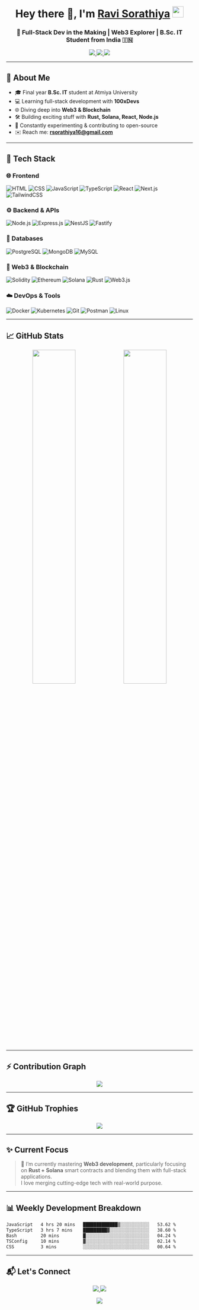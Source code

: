<h1 align="center">
  Hey there 👋, I'm <a href="https://github.com/Ravidiya24052003" target="_blank">Ravi Sorathiya</a>
  <img src="https://media.giphy.com/media/hvRJCLFzcasrR4ia7z/giphy.gif" width="30" />
</h1>

<h3 align="center">🚀 Full-Stack Dev in the Making | Web3 Explorer | B.Sc. IT Student from India 🇮🇳</h3>

<p align="center">
  <a href="https://www.linkedin.com/in/ravi-vaniya-319815302/" target="_blank">
    <img src="https://img.shields.io/badge/LinkedIn-0A66C2?style=for-the-badge&logo=linkedin&logoColor=white" />
  </a>
  <a href="https://www.instagram.com/ravi_v_vaniya/" target="_blank">
    <img src="https://img.shields.io/badge/Instagram-E4405F?style=for-the-badge&logo=instagram&logoColor=white" />
  </a>
  <a href="mailto:rsorathiya16@gmail.com">
    <img src="https://img.shields.io/badge/Gmail-D14836?style=for-the-badge&logo=gmail&logoColor=white" />
  </a>
</p>

---

## 🧠 About Me

- 🎓 Final year **B.Sc. IT** student at Atmiya University  
- 💻 Learning full-stack development with **100xDevs**  
- 🌐 Diving deep into **Web3 & Blockchain**  
- 🛠 Building exciting stuff with **Rust, Solana, React, Node.js**  
- 🧪 Constantly experimenting & contributing to open-source  
- ✉️ Reach me: **rsorathiya16@gmail.com**

---

## 🚀 Tech Stack

### 🌐 Frontend
![HTML](https://img.shields.io/badge/HTML-E44D26?style=flat-square&logo=html5&logoColor=white)
![CSS](https://img.shields.io/badge/CSS-264de4?style=flat-square&logo=css3&logoColor=white)
![JavaScript](https://img.shields.io/badge/JavaScript-F7DF1E?style=flat-square&logo=javascript&logoColor=black)
![TypeScript](https://img.shields.io/badge/TypeScript-007ACC?style=flat-square&logo=typescript&logoColor=white)
![React](https://img.shields.io/badge/React-61DAFB?style=flat-square&logo=react&logoColor=black)
![Next.js](https://img.shields.io/badge/Next.js-000?style=flat-square&logo=nextdotjs)
![TailwindCSS](https://img.shields.io/badge/TailwindCSS-38B2AC?style=flat-square&logo=tailwind-css&logoColor=white)

### ⚙️ Backend & APIs
![Node.js](https://img.shields.io/badge/Node.js-339933?style=flat-square&logo=node.js&logoColor=white)
![Express.js](https://img.shields.io/badge/Express-000000?style=flat-square&logo=express&logoColor=white)
![NestJS](https://img.shields.io/badge/NestJS-E0234E?style=flat-square&logo=nestjs&logoColor=white)
![Fastify](https://img.shields.io/badge/Fastify-000000?style=flat-square&logo=fastify&logoColor=white)

### 🧠 Databases
![PostgreSQL](https://img.shields.io/badge/PostgreSQL-316192?style=flat-square&logo=postgresql&logoColor=white)
![MongoDB](https://img.shields.io/badge/MongoDB-4EA94B?style=flat-square&logo=mongodb&logoColor=white)
![MySQL](https://img.shields.io/badge/MySQL-005C84?style=flat-square&logo=mysql&logoColor=white)

### 🧱 Web3 & Blockchain
![Solidity](https://img.shields.io/badge/Solidity-363636?style=flat-square&logo=solidity&logoColor=white)
![Ethereum](https://img.shields.io/badge/Ethereum-3C3C3D?style=flat-square&logo=ethereum&logoColor=white)
![Solana](https://img.shields.io/badge/Solana-000000?style=flat-square&logo=solana&logoColor=white)
![Rust](https://img.shields.io/badge/Rust-000000?style=flat-square&logo=rust&logoColor=white)
![Web3.js](https://img.shields.io/badge/Web3.js-F16822?style=flat-square&logo=web3dotjs&logoColor=white)

### ☁️ DevOps & Tools
![Docker](https://img.shields.io/badge/Docker-2496ED?style=flat-square&logo=docker&logoColor=white)
![Kubernetes](https://img.shields.io/badge/Kubernetes-326CE5?style=flat-square&logo=kubernetes&logoColor=white)
![Git](https://img.shields.io/badge/Git-F05032?style=flat-square&logo=git&logoColor=white)
![Postman](https://img.shields.io/badge/Postman-FF6C37?style=flat-square&logo=postman&logoColor=white)
![Linux](https://img.shields.io/badge/Linux-FCC624?style=flat-square&logo=linux&logoColor=black)

---

## 📈 GitHub Stats

<p align="center">
  <img width="48%" src="https://github-readme-stats.vercel.app/api?username=Ravidiya24052003&show_icons=true&theme=vue&hide_border=true" />
  <img width="48%" src="https://github-readme-stats.vercel.app/api/top-langs/?username=Ravidiya24052003&layout=compact&hide_border=true&langs_count=8&theme=vue" />
</p>

---

## ⚡ Contribution Graph

<p align="center">
  <img src="https://github-readme-activity-graph.cyclic.app/graph?username=Ravidiya24052003&bg_color=ffffff&color=4c1bcd&line=4c1bcd&point=1e1e1e&area=true&hide_border=true" />
</p>

---

## 🏆 GitHub Trophies

<p align="center">
  <img src="https://github-profile-trophy.vercel.app/?username=Ravidiya24052003&theme=flat&no-frame=true&row=1&column=7" />
</p>

---

## ✨ Current Focus

> 🧠 I’m currently mastering **Web3 development**, particularly focusing on **Rust + Solana** smart contracts and blending them with full-stack applications.  
> I love merging cutting-edge tech with real-world purpose.

---

## 📊 Weekly Development Breakdown

<!--START_SECTION:waka-->

```txt
JavaScript   4 hrs 20 mins   █████████████▒░░░░░░░░░░░   53.62 %
TypeScript   3 hrs 7 mins    █████████▓░░░░░░░░░░░░░░░   38.60 %
Bash         20 mins         █░░░░░░░░░░░░░░░░░░░░░░░░   04.24 %
TSConfig     10 mins         ▓░░░░░░░░░░░░░░░░░░░░░░░░   02.14 %
CSS          3 mins          ░░░░░░░░░░░░░░░░░░░░░░░░░   00.64 %
```

<!--END_SECTION:waka-->

---

## 📬 Let's Connect

<p align="center">
  <a href="https://www.linkedin.com/in/ravi-vaniya-319815302/" target="_blank">
    <img src="https://img.shields.io/badge/Let's Connect-LinkedIn-blue?style=for-the-badge&logo=linkedin&logoColor=white" />
  </a>
  <a href="mailto:rsorathiya16@gmail.com">
    <img src="https://img.shields.io/badge/Send Me An Email-Gmail-red?style=for-the-badge&logo=gmail&logoColor=white" />
  </a>
</p>

<p align="center">
  <img src="https://komarev.com/ghpvc/?username=Ravidiya24052003&label=Profile%20views&color=0e75b6&style=flat" />
</p>
